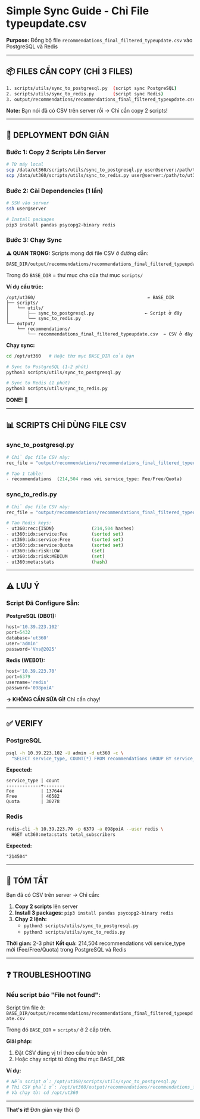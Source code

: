 # Simple Sync Guide - Chỉ File typeupdate.csv

**Purpose:** Đồng bộ file `recommendations_final_filtered_typeupdate.csv` vào PostgreSQL và Redis

---

## 📦 FILES CẦN COPY (CHỈ 3 FILES)

```bash
1. scripts/utils/sync_to_postgresql.py  (script sync PostgreSQL)
2. scripts/utils/sync_to_redis.py       (script sync Redis)
3. output/recommendations/recommendations_final_filtered_typeupdate.csv  (data file - 32MB)
```

**Note:** Bạn nói đã có CSV trên server rồi → Chỉ cần copy 2 scripts!

---

## 🚀 DEPLOYMENT ĐƠN GIẢN

### Bước 1: Copy 2 Scripts Lên Server

```bash
# Từ máy local
scp /data/ut360/scripts/utils/sync_to_postgresql.py user@server:/path/to/ut360/scripts/utils/
scp /data/ut360/scripts/utils/sync_to_redis.py user@server:/path/to/ut360/scripts/utils/
```

### Bước 2: Cài Dependencies (1 lần)

```bash
# SSH vào server
ssh user@server

# Install packages
pip3 install pandas psycopg2-binary redis
```

### Bước 3: Chạy Sync

**⚠️ QUAN TRỌNG:** Scripts mong đợi file CSV ở đường dẫn:
```
BASE_DIR/output/recommendations/recommendations_final_filtered_typeupdate.csv
```

Trong đó `BASE_DIR` = thư mục cha của thư mục `scripts/`

**Ví dụ cấu trúc:**
```
/opt/ut360/                                          ← BASE_DIR
├── scripts/
│   └── utils/
│       ├── sync_to_postgresql.py                   ← Script ở đây
│       └── sync_to_redis.py
└── output/
    └── recommendations/
        └── recommendations_final_filtered_typeupdate.csv  ← CSV ở đây
```

**Chạy sync:**
```bash
cd /opt/ut360   # Hoặc thư mục BASE_DIR của bạn

# Sync to PostgreSQL (1-2 phút)
python3 scripts/utils/sync_to_postgresql.py

# Sync to Redis (1 phút)
python3 scripts/utils/sync_to_redis.py
```

**DONE!** 🎉

---

## 📊 SCRIPTS CHỈ DÙNG FILE CSV

### sync_to_postgresql.py
```python
# Chỉ đọc file CSV này:
rec_file = "output/recommendations/recommendations_final_filtered_typeupdate.csv"

# Tạo 1 table:
- recommendations  (214,504 rows với service_type: Fee/Free/Quota)
```

### sync_to_redis.py
```python
# Chỉ đọc file CSV này:
rec_file = "output/recommendations/recommendations_final_filtered_typeupdate.csv"

# Tạo Redis keys:
- ut360:rec:{ISDN}              (214,504 hashes)
- ut360:idx:service:Fee         (sorted set)
- ut360:idx:service:Free        (sorted set)
- ut360:idx:service:Quota       (sorted set)
- ut360:idx:risk:LOW            (set)
- ut360:idx:risk:MEDIUM         (set)
- ut360:meta:stats              (hash)
```

---

## ⚠️ LƯU Ý

### Script Đã Configure Sẵn:

**PostgreSQL (DB01):**
```python
host='10.39.223.102'
port=5432
database='ut360'
user='admin'
password='Vns@2025'
```

**Redis (WEB01):**
```python
host='10.39.223.70'
port=6379
username='redis'
password='098poiA'
```

**→ KHÔNG CẦN SỬA GÌ!** Chỉ cần chạy!

---

## ✅ VERIFY

### PostgreSQL
```bash
psql -h 10.39.223.102 -U admin -d ut360 -c \
  "SELECT service_type, COUNT(*) FROM recommendations GROUP BY service_type"
```

**Expected:**
```
service_type | count
-------------+--------
Fee          | 137644
Free         | 46582
Quota        | 30278
```

### Redis
```bash
redis-cli -h 10.39.223.70 -p 6379 -a 098poiA --user redis \
  HGET ut360:meta:stats total_subscribers
```

**Expected:**
```
"214504"
```

---

## 🎯 TÓM TẮT

Bạn đã có CSV trên server → Chỉ cần:

1. **Copy 2 scripts** lên server
2. **Install 3 packages:** `pip3 install pandas psycopg2-binary redis`
3. **Chạy 2 lệnh:**
   - `python3 scripts/utils/sync_to_postgresql.py`
   - `python3 scripts/utils/sync_to_redis.py`

**Thời gian:** 2-3 phút
**Kết quả:** 214,504 recommendations với service_type mới (Fee/Free/Quota) trong PostgreSQL và Redis

---

## ❓ TROUBLESHOOTING

### Nếu script báo "File not found":

Script tìm file ở: `BASE_DIR/output/recommendations/recommendations_final_filtered_typeupdate.csv`

Trong đó `BASE_DIR` = `scripts/` ở 2 cấp trên.

**Giải pháp:**
1. Đặt CSV đúng vị trí theo cấu trúc trên
2. Hoặc chạy script từ đúng thư mục BASE_DIR

**Ví dụ:**
```bash
# Nếu script ở: /opt/ut360/scripts/utils/sync_to_postgresql.py
# Thì CSV phải ở: /opt/ut360/output/recommendations/recommendations_final_filtered_typeupdate.csv
# Và chạy từ: cd /opt/ut360
```

---

**That's it!** Đơn giản vậy thôi 😊

